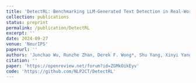 ```yaml
---
title: 'DetectRL: Benchmarking LLM-Generated Text Detection in Real-World Scenarios'
collection: publications
status: preprint
permalink: /publication/DetectRL
excerpt: ''
date: 2024-09-27
venue: 'NeurIPS'
paperurl: ''
authors: 'Junchao Wu, Runzhe Zhan, Derek F. Wong*, Shu Yang, Xinyi Yang, Yulin Yuan, Lidia S. Chao'
citation: ''
paper: 'https://openreview.net/forum?id=ZGMkOikEyv'
code: 'https://github.com/NLP2CT/DetectRL'
---
```

